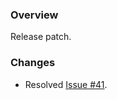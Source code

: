 ### Overview ###

Release patch.

### Changes ###

- Resolved [Issue #41](https://github.com/universum-studios/android_recycler/issues/41).
